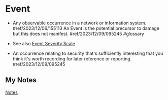 # Event
- Any observable occurrence in a network or information system. #ref/2023/12/06/155113 An Event is the potential precursor to damage but this does not manifest. #ref/2023/12/09/095245 #glossary 

- See also [Event Severity Scale](event-severity-scale.md)
- An occurrence relating to security that's sufficiently interesting that you think it's worth recording for later reference or reporting. #ref/2023/12/09/095245
## My Notes
[Notes](mynotes/event-notes.md)
